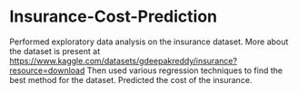 # Insurance-Cost-Prediction

Performed exploratory data analysis on the insurance dataset.
More about the dataset is present at https://www.kaggle.com/datasets/gdeepakreddy/insurance?resource=download
Then used various regression techniques to find the best method for the dataset.
Predicted the cost of the insurance.

